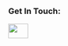 

<br/>
<br/>
<h3 align="left">Get In Touch:</h3>
<p align="left">
<a href="https://linkedin.com/in/hachim-dev" target="blank"><img align="center" src="https://raw.githubusercontent.com/rahuldkjain/github-profile-readme-generator/master/src/images/icons/Social/linked-in-alt.svg"  height="30" width="40" /></a>
</p>
